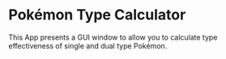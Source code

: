 # Pokémon Type Calculator

This App presents a GUI window to allow you to calculate type effectiveness of single and dual type Pokémon.